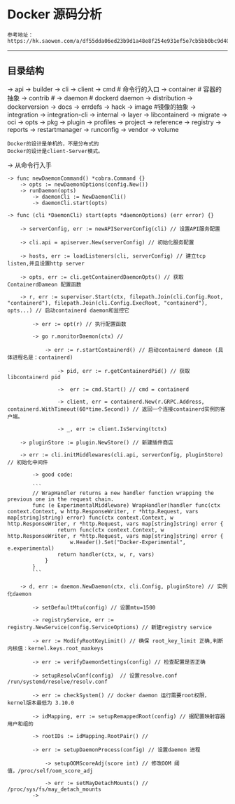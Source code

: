 # Docker 源码分析 #

	参考地址：https://hk.saowen.com/a/df55dda06ed23b9d1a48e8f254e931ef5e7cb5bb0bc9d405cca876c804770d31


---

## 目录结构 ##

-> api
-> builder
-> cli
-> client
-> cmd # 命令行的入口
-> container # 容器的抽象
-> contrib #
-> daemon # dockerd daemon
-> distribution
-> dockerversion
-> docs
-> errdefs
-> hack
-> image #镜像的抽象
-> integration
-> integration-cli
-> internal
-> layer
-> libcontainerd
-> migrate
-> oci
-> opts
-> pkg
-> plugin
-> profiles
-> project
-> reference
-> registry
-> reports
-> restartmanager
-> runconfig
-> vendor
-> volume

	Docker的设计是单机的，不是分布式的
	Docker的设计是client-Server模式。


-> 从命令行入手

	-> func newDaemonCommand() *cobra.Command {}
		-> opts := newDaemonOptions(config.New())
		-> runDaemon(opts)
			-> daemonCli := NewDaemonCli()
			-> daemonCli.start(opts)

	-> func (cli *DaemonCli) start(opts *daemonOptions) (err error) {}

		-> serverConfig, err := newAPIServerConfig(cli)	// 设置API服务配置

		-> cli.api = apiserver.New(serverConfig) // 初始化服务配置

		-> hosts, err := loadListeners(cli, serverConfig) // 建立tcp listen,并且设置http server

		-> opts, err := cli.getContainerdDaemonOpts() // 获取ContainerdDameon 配置函数

		-> r, err := supervisor.Start(ctx, filepath.Join(cli.Config.Root, "containerd"), filepath.Join(cli.Config.ExecRoot, "containerd"), opts...) // 启动containerd daemon和监控它

			-> err := opt(r) // 执行配置函数

			-> go r.monitorDaemon(ctx) //

				-> err := r.startContainerd() // 启动containerd dameon (具体进程名是：containerd)

					-> pid, err := r.getContainerdPid() // 获取libcontainerd pid

					->  err := cmd.Start() // cmd = containerd	

					-> client, err = containerd.New(r.GRPC.Address, containerd.WithTimeout(60*time.Second)) // 返回一个连接containerd实例的客户端。

					-> _, err := client.IsServing(tctx)

		-> pluginStore := plugin.NewStore() // 新建插件商店

		-> err := cli.initMiddlewares(cli.api, serverConfig, pluginStore) // 初始化中间件

			-> good code:

			```
			// WrapHandler returns a new handler function wrapping the previous one in the request chain.
			func (e ExperimentalMiddleware) WrapHandler(handler func(ctx context.Context, w http.ResponseWriter, r *http.Request, vars map[string]string) error) func(ctx context.Context, w http.ResponseWriter, r *http.Request, vars map[string]string) error {
					return func(ctx context.Context, w http.ResponseWriter, r *http.Request, vars map[string]string) error {
						w.Header().Set("Docker-Experimental", e.experimental)
					return handler(ctx, w, r, vars)
				}
			}
			```

		-> d, err := daemon.NewDaemon(ctx, cli.Config, pluginStore)	// 实例化daemon

			-> setDefaultMtu(config) // 设置mtu=1500

			-> registryService, err := registry.NewService(config.ServiceOptions) // 新建registry service

			-> err := ModifyRootKeyLimit() // 确保 root_key_limit 正确,判断内核值：kernel.keys.root_maxkeys

			-> err := verifyDaemonSettings(config) // 检查配置是否正确

			-> setupResolvConf(config)  // 设置resolve.conf /run/systemd/resolve/resolv.conf

			-> err := checkSystem() // docker daemon 运行需要root权限，kernel版本最低为 3.10.0

			-> idMapping, err := setupRemappedRoot(config) // 据配置映射容器用户和组的

			-> rootIDs := idMapping.RootPair() // 

			-> err := setupDaemonProcess(config) // 设置daemon 进程

				-> setupOOMScoreAdj(score int) // 修改OOM 阈值，/proc/self/oom_score_adj

				-> err := setMayDetachMounts() // /proc/sys/fs/may_detach_mounts
			-> 	